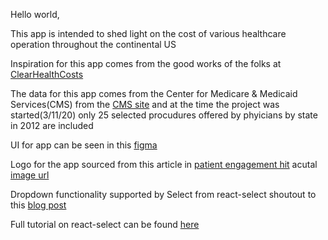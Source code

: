 Hello world,

This app is intended to shed light on the cost of various healthcare operation throughout the continental US

Inspiration for this app comes from the good works of the folks at [ClearHealthCosts](https://clearhealthcosts.com)

The data for this app comes from the Center for Medicare & Medicaid Services(CMS) from the [CMS site](https://www.cms.gov/Research-Statistics-Data-and-Systems/Research/HealthCareConInit/Physician) and at the time the project was started(3/11/20) only 25 selected procudures offered by phyicians by state in 2012 are included

UI for app can be seen in this [figma](https://www.figma.com/file/qkWDbTNGseHbkcjrPSd2tF/HealthCareCosts?node-id=0%3A1)

Logo for the app sourced from this article in [patient engagement hit](https://patientengagementhit.com/news/85-of-patients-concerned-about-healthcare-costs-quality) acutal [image url](https://patientengagementhit.com/images/site/article_headers/_normal/2018-healthcare-costs.jpg)

Dropdown functionality supported by Select from react-select shoutout to this [blog post](https://alligator.io/react/react-select/)

Full tutorial on react-select can be found [here](https://blog.logrocket.com/getting-started-with-react-select/)